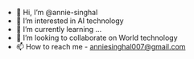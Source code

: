 - 👋 Hi, I’m @annie-singhal
- 👀 I’m interested in AI technology
- 🌱 I’m currently learning ...
- 💞️ I’m looking to collaborate on World technology
- 📫 How to reach me - anniesinghal007@gmail.com

<!---
annie-singhal/annie-singhal is a ✨ special ✨ repository because its `README.md` (this file) appears on your GitHub profile.
You can click the Preview link to take a look at your changes.
--->
